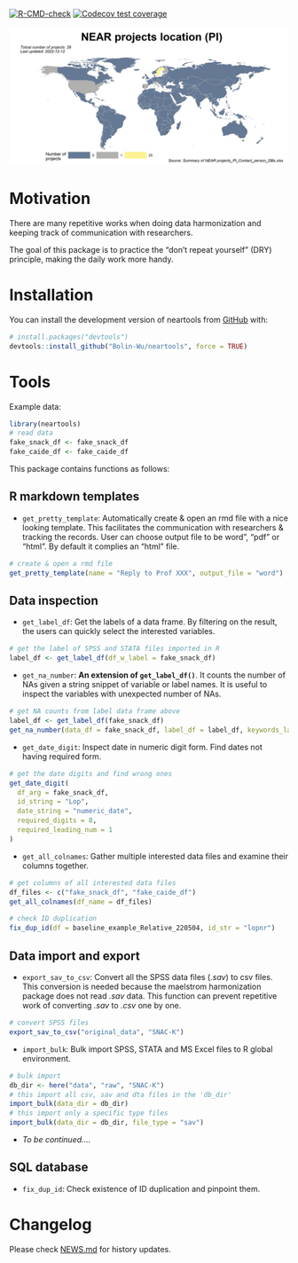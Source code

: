 
<!-- README.md is generated from README.Rmd. Please edit that file -->

<!-- badges: start -->
[![R-CMD-check](https://github.com/Bolin-Wu/neartools/actions/workflows/R-CMD-check.yaml/badge.svg)](https://github.com/Bolin-Wu/neartools/actions/workflows/R-CMD-check.yaml)
[![Codecov test
coverage](https://codecov.io/gh/Bolin-Wu/neartools/branch/master/graph/badge.svg)](https://app.codecov.io/gh/Bolin-Wu/neartools?branch=master)
<!-- badges: end -->

![](man/figures/country_map.jpeg)<!-- -->

# Motivation

There are many repetitive works when doing data harmonization and
keeping track of communication with researchers.

The goal of this package is to practice the “don’t repeat yourself”
(DRY) principle, making the daily work more handy.

# Installation

You can install the development version of neartools from
[GitHub](https://github.com/) with:

``` r
# install.packages("devtools")
devtools::install_github("Bolin-Wu/neartools", force = TRUE)
```

# Tools

Example data:

``` r
library(neartools)
# read data
fake_snack_df <- fake_snack_df
fake_caide_df <- fake_caide_df
```

This package contains functions as follows:

## R markdown templates

- `get_pretty_template`: Automatically create & open an rmd file with a
  nice looking template. This facilitates the communication with
  researchers & tracking the records. User can choose output file to be
  word”, “pdf” or “html”. By default it complies an “html” file.

``` r
# create & open a rmd file
get_pretty_template(name = "Reply to Prof XXX", output_file = "word")
```

## Data inspection

- `get_label_df`: Get the labels of a data frame. By filtering on the
  result, the users can quickly select the interested variables.

``` r
# get the label of SPSS and STATA files imported in R
label_df <- get_label_df(df_w_label = fake_snack_df)
```

- `get_na_number`: **An extension of `get_label_df()`**. It counts the
  number of NAs given a string snippet of variable or label names. It is
  useful to inspect the variables with unexpected number of NAs.

``` r
# get NA counts from label data frame above
label_df <- get_label_df(fake_snack_df)
get_na_number(data_df = fake_snack_df, label_df = label_df, keywords_label = "dementia")
```

- `get_date_digit`: Inspect date in numeric digit form. Find dates not
  having required form.

``` r
# get the date digits and find wrong ones
get_date_digit(
  df_arg = fake_snack_df,
  id_string = "Lop",
  date_string = "numeric_date",
  required_digits = 8,
  required_leading_num = 1
)
```

- `get_all_colnames`: Gather multiple interested data files and examine
  their columns together.

``` r
# get columns of all interested data files
df_files <- c("fake_snack_df", "fake_caide_df")
get_all_colnames(df_name = df_files)
```

``` r
# check ID duplication
fix_dup_id(df = baseline_example_Relative_220504, id_str = "lopnr")
```

## Data import and export

- `export_sav_to_csv`: Convert all the SPSS data files (*.sav*) to csv
  files. This conversion is needed because the maelstrom harmonization
  package does not read *.sav* data. This function can prevent
  repetitive work of converting *.sav* to *.csv* one by one.

``` r
# convert SPSS files
export_sav_to_csv("original_data", "SNAC-K")
```

- `import_bulk`: Bulk import SPSS, STATA and MS Excel files to R global
  environment.

``` r
# bulk import
db_dir <- here("data", "raw", "SNAC-K")
# this import all csv, sav and dta files in the 'db_dir'
import_bulk(data_dir = db_dir)
# this import only a specific type files
import_bulk(data_dir = db_dir, file_type = "sav")
```

- *To be continued….*

## SQL database

- `fix_dup_id`: Check existence of ID duplication and pinpoint them.

# Changelog

Please check
[NEWS.md](https://github.com/Bolin-Wu/neartools/blob/master/NEWS.md) for
history updates.
